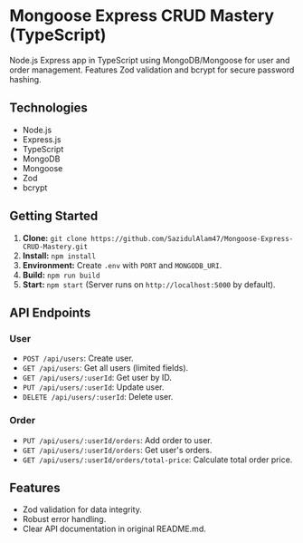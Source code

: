 # Mongoose Express CRUD Mastery (TypeScript)

Node.js Express app in TypeScript using MongoDB/Mongoose for user and order management. Features Zod validation and bcrypt for secure password hashing.

## Technologies

- Node.js
- Express.js
- TypeScript
- MongoDB
- Mongoose
- Zod
- bcrypt

## Getting Started

1. **Clone:** `git clone https://github.com/SazidulAlam47/Mongoose-Express-CRUD-Mastery.git`
2. **Install:** `npm install`
3. **Environment:** Create `.env` with `PORT` and `MONGODB_URI`.
4. **Build:** `npm run build`
5. **Start:** `npm start` (Server runs on `http://localhost:5000` by default).

## API Endpoints

### User

- `POST /api/users`: Create user.
- `GET /api/users`: Get all users (limited fields).
- `GET /api/users/:userId`: Get user by ID.
- `PUT /api/users/:userId`: Update user.
- `DELETE /api/users/:userId`: Delete user.

### Order

- `PUT /api/users/:userId/orders`: Add order to user.
- `GET /api/users/:userId/orders`: Get user's orders.
- `GET /api/users/:userId/orders/total-price`: Calculate total order price.

## Features

- Zod validation for data integrity.
- Robust error handling.
- Clear API documentation in original README.md.
